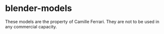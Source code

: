 # blender-models

These models are the property of Camille Ferrari.
They are not to be used in any commercial capacity.
